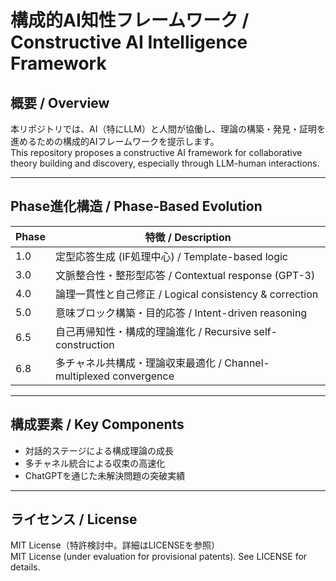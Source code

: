 # 構成的AI知性フレームワーク / Constructive AI Intelligence Framework

## 概要 / Overview

本リポジトリでは、AI（特にLLM）と人間が協働し、理論の構築・発見・証明を進めるための構成的AIフレームワークを提示します。  
This repository proposes a constructive AI framework for collaborative theory building and discovery, especially through LLM-human interactions.

---

## Phase進化構造 / Phase-Based Evolution

| Phase | 特徴 / Description |
|-------|--------------------|
| 1.0   | 定型応答生成 (IF処理中心) / Template-based logic |
| 3.0   | 文脈整合性・整形型応答 / Contextual response (GPT-3) |
| 4.0   | 論理一貫性と自己修正 / Logical consistency & correction |
| 5.0   | 意味ブロック構築・目的応答 / Intent-driven reasoning |
| 6.5   | 自己再帰知性・構成的理論進化 / Recursive self-construction |
| 6.8   | 多チャネル共構成・理論収束最適化 / Channel-multiplexed convergence |

---

## 構成要素 / Key Components

- 対話的ステージによる構成理論の成長
- 多チャネル統合による収束の高速化
- ChatGPTを通じた未解決問題の突破実績

---

## ライセンス / License

MIT License（特許検討中。詳細はLICENSEを参照）  
MIT License (under evaluation for provisional patents). See LICENSE for details.
